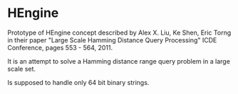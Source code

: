 HEngine
=======

Prototype of HEngine concept described by Alex X. Liu, Ke Shen, Eric Torng in their paper "Large Scale Hamming Distance Query Processing" ICDE Conference, pages 553 - 564, 2011.

It is an attempt to solve a Hamming distance range query problem in a large scale set.

Is supposed to handle only 64 bit binary strings.
